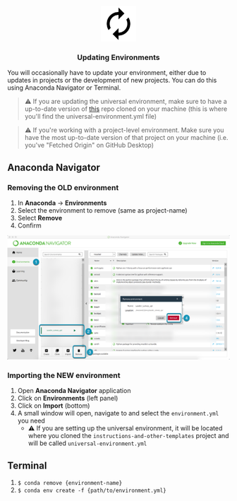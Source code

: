<br />
<p align="center">
  <div align="center">
    <img src="../imgs/update.png" alt="Logo" height="80">
  </div>

  <h3 align="center">Updating Environments</h3>
</p>

You will occasionally have to update your environment, either due to updates in projects or the development of new projects. You can do this using Anaconda Navigator or Terminal.

> ⚠️ If you are updating the universal environment, make sure to have a up-to-date version of [this](https://github.com/saud-learning-services/instructions-and-other-templates) repo cloned on your machine (this is where you'll find the universal-environment.yml file)

> ⚠️ If you're working with a project-level environment. Make sure you have the most up-to-date version of that project on your machine (i.e. you've "Fetched Origin" on GitHub Desktop)

## Anaconda Navigator

### Removing the OLD environment

1. In **Anaconda** -> **Environments**
2. Select the environment to remove (same as project-name)
3. Select **Remove**
4. Confirm

![](../imgs/anaconda/markup_anaconda_remove_env.png)

### Importing the NEW environment

1. Open **Anaconda Navigator** application
2. Click on **Environments** (left panel)
3. Click on **Import** (bottom)
4. A small window will open, navigate to and select the `environment.yml` you need
   - ⚠️ If you are setting up the universal environment, it will be located where you cloned the `instructions-and-other-templates` project and will be called `universal-environment.yml`

## Terminal

1. `$ conda remove {environment-name}`
2. `$ conda env create -f {path/to/environment.yml}`
